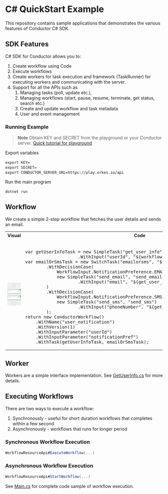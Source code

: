 # C# QuickStart Example
This repository contains sample applications that demonstrates the various features of Conductor C# SDK.

## SDK Features
C# SDK for Conductor allows you to:
1. Create workflow using Code
2. Execute workflows
3. Create workers for task execution and framework (TaskRunner) for executing workers and communicating with the server.
4. Support for all the APIs such as
    1. Managing tasks (poll, update etc.),
    2. Managing workflows (start, pause, resume, terminate, get status, search etc.)
    3. Create and update workflow and task metadata
    4. User and event management


### Running Example

> **Note**
Obtain KEY and SECRET from the playground or your Conductor server. [Quick tutorial for playground](https://orkes.io/content/docs/getting-started/concepts/access-control-applications#access-keys)

Export variables
```shell
export KEY=
export SECRET=
export CONDUCTOR_SERVER_URL=https://play.orkes.io/api
```

Run the main program
```shell
dotnet run
```

## Workflow
We create a simple 2-step workflow that fetches the user details and sends an email.

<table><tr><th>Visual</th><th>Code</th></tr>
<tr>
<td width="50%"><img src="workflow.png" width="250px"></td>
<td>
<pre> 
var getUserInfoTask = new SimpleTask("get_user_info", "get_user_info")
                    .WithInput("userId", "${workflow.input.userId}");
var emailOrSmsTask = new SwitchTask("emailorsms", "${workflow.input.notificationPref}")
        .WithDecisionCase(
            WorkflowInput.NotificationPreference.EMAIL.ToString(),
            new SimpleTask("send_email", "send_email")
                    .WithInput("email", "${get_user_info.output.email}")
        )
        .WithDecisionCase(
            WorkflowInput.NotificationPreference.SMS.ToString(),
            new SimpleTask("send_sms", "send_sms")
                    .WithInput("phoneNumber", "${get_user_info.output.phoneNumber}")
        );
return new ConductorWorkflow()
    .WithName("user_notification")
    .WithVersion(1)
    .WithInputParameter("userId")
    .WithInputParameter("notificationPref")
    .WithTask(getUserInfoTask, emailOrSmsTask);
</pre>
</td>
</tr>
</table>


## Worker
Workers are a simple interface implementation. See [GetUserInfo.cs](src/Examples/Worker/GetUserInfo.cs) for more details.

## Executing Workflows

There are two ways to execute a workflow:
1. Synchronously - useful for short duration workflows that completes within a few second.  
2. Asynchronously - workflows that runs for longer period

### Synchronous Workflow Execution

```csharp
WorkflowResourceApi#ExecuteWorkflow(...)
```

### Asynchronous Workflow Execution

```csharp
WorkflowResourceApi#StartWorkflow(...)
```

See [Main.cs](src/Examples/Main.cs) for complete code sample of workflow execution.
